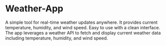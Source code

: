 # Weather-App
A simple tool for real-time weather updates anywhere. It provides current temperature, humidity, and wind speed. Easy to use with a clean interface.
The app leverages a weather API to fetch and display current weather data including temperature, humidity, and wind speed.

